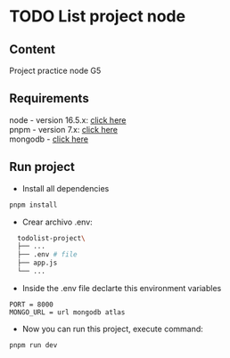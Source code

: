 # TODO List project node

## Content

Project practice node G5

## Requirements

node - version 16.5.x: [click here](https://nodejs.org/en/)\
pnpm - version 7.x: [click here](https://pnpm.io/installation)\
mongodb - [click here](https://www.mongodb.com/)

## Run project

- Install all dependencies

```bash
pnpm install
```

- Crear archivo .env:

```bash
  todolist-project\
  ├── ...
  ├── .env # file
  ├── app.js
  └── ...
```

- Inside the .env file declarte this environment variables

```env
PORT = 8000
MONGO_URL = url mongodb atlas
```

- Now you can run this project, execute command:

```bash
pnpm run dev
```
